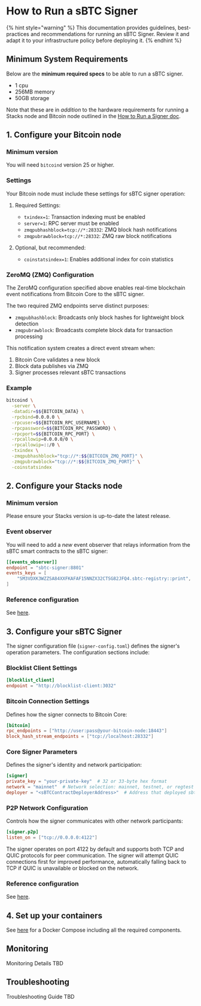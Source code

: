 # How to Run a sBTC Signer

{% hint style="warning" %}
This documentation provides guidelines, best-practices and recommendations for
running an sBTC Signer. Review it and adapt it to your infrastructure policy
before deploying it.
{% endhint %}

## Minimum System Requirements

Below are the **minimum required specs** to be able to run a sBTC signer.

- 1 cpu
- 256MB memory
- 50GB storage

Note that these are in _addition_ to the hardware requirements for running a
Stacks node and Bitcoin node outlined in the [How to Run a Signer
doc](../running-a-signer/README.md).

## 1. Configure your Bitcoin node

### Minimum version

You will need `bitcoind` version 25 or higher.

### Settings

Your Bitcoin node must include these settings for sBTC signer operation:

1. Required Settings:

   - `txindex=1`: Transaction indexing must be enabled
   - `server=1`: RPC server must be enabled
   - `zmqpubhashblock=tcp://*:28332`: ZMQ block hash notifications
   - `zmqpubrawblock=tcp://*:28332`: ZMQ raw block notifications

1. Optional, but recommended:

   - `coinstatsindex=1`: Enables additional index for coin statistics

### ZeroMQ (ZMQ) Configuration

The ZeroMQ configuration specified above enables real-time blockchain event
notifications from Bitcoin Core to the sBTC signer.

The two required ZMQ endpoints serve distinct purposes:

- `zmqpubhashblock`: Broadcasts only block hashes for lightweight block
  detection
- `zmqpubrawblock`: Broadcasts complete block data for transaction processing

This notification system creates a direct event stream when:

1. Bitcoin Core validates a new block
1. Block data publishes via ZMQ
1. Signer processes relevant sBTC transactions

### Example

```bash
bitcoind \
  -server \
  -datadir=$${BITCOIN_DATA} \
  -rpcbind=0.0.0.0 \
  -rpcuser=$${BITCOIN_RPC_USERNAME} \
  -rpcpassword=$${BITCOIN_RPC_PASSWORD} \
  -rpcport=$${BITCOIN_RPC_PORT} \
  -rpcallowip=0.0.0.0/0 \
  -rpcallowip=::/0 \
  -txindex \
  -zmqpubhashblock="tcp://*:$${BITCOIN_ZMQ_PORT}" \
  -zmqpubrawblock="tcp://*:$${BITCOIN_ZMQ_PORT}" \
  -coinstatsindex
```

## 2. Configure your Stacks node

### Minimum version

Please ensure your Stacks version is up-to-date the latest release.

### Event observer

You will need to add a _new_ event observer that relays information from the
sBTC smart contracts to the sBTC signer:

```toml
[[events_observer]]
endpoint = "sbtc-signer:8801"
events_keys = [
    "SM3VDXK3WZZSA84XXFKAFAF15NNZX32CTSG82JFQ4.sbtc-registry::print",
]
```

### Reference configuration

<!---
TODO: This needs to be updated once the PR linked here merges.
-->

See
[here](https://github.com/stacks-network/sbtc/blob/831b890a39ec6c9ee7dec44673843d46a7050950/docker/mainnet/nodes/stacks/Config.toml.in#L1).


## 3. Configure your sBTC Signer

The signer configuration file (`signer-config.toml`) defines the signer's
operation parameters. The configuration sections include:

### Blocklist Client Settings

```toml
[blocklist_client]
endpoint = "http://blocklist-client:3032"
```

### Bitcoin Connection Settings

Defines how the signer connects to Bitcoin Core:

```toml
[bitcoin]
rpc_endpoints = ["http://user:pass@your-bitcoin-node:18443"]
block_hash_stream_endpoints = ["tcp://localhost:28332"]
```

### Core Signer Parameters

Defines the signer's identity and network participation:

```toml
[signer]
private_key = "your-private-key"  # 32 or 33-byte hex format
network = "mainnet"  # Network selection: mainnet, testnet, or regtest
deployer = "<sBTCContractDeployerAddress>"  # Address that deployed sbtc contracts (this will either be provided as a default value or given directly to signers)
```

### P2P Network Configuration

Controls how the signer communicates with other network participants:

```toml
[signer.p2p]
listen_on = ["tcp://0.0.0.0:4122"]
```

The signer operates on port 4122 by default and supports both TCP and QUIC
protocols for peer communication. The signer will attempt QUIC connections first
for improved performance, automatically falling back to TCP if QUIC is
unavailable or blocked on the network.

### Reference configuration

<!---
TODO: This needs to be updated once the PR linked here merges.
-->

See
[here](https://github.com/stacks-network/sbtc/blob/feat/mainnet_docker_compose/docker/mainnet/sbtc-signer/signer-config.toml.in).

## 4. Set up your containers

<!---
TODO: This needs to be updated once the PR linked here merges.
-->

See
[here](https://github.com/stacks-network/sbtc/blob/feat/mainnet_docker_compose/docker/mainnet/sbtc-signer/signer-config.toml.in)
for a Docker Compose including all the required components.

## Monitoring

Monitoring Details TBD

## Troubleshooting

Troubleshooting Guide TBD
